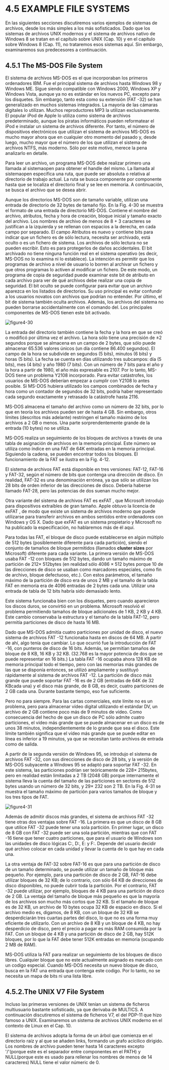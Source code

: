 # 4.5 EXAMPLE FILE SYSTEMS

En las siguientes secciones discutiremos varios ejemplos de sistemas de archivos, desde los más simples a los más sofisticados. Dado que los sistemas de archivos UNIX modernos y el sistema de archivos nativo de Windows 8 se tratan en el capítulo sobre UNIX (Cap. 10) y en el capítulo sobre Windows 8 (Cap. 11), no trataremos esos sistemas aquí. Sin embargo, examinaremos sus predecesores a continuación.

## 4.5.1 The MS-DOS File System

El sistema de archivos MS-DOS es el que incorporaban los primeros ordenadores IBM. Fue el principal sistema de archivos hasta Windows 98 y Windows ME. Sigue siendo compatible con Windows 2000, Windows XP y Windows Vista, aunque ya no es estándar en los nuevos PC, excepto para los disquetes. Sin embargo, tanto esta como su extensión (FAT -32) se han generalizado en muchos sistemas integrados. La mayoría de las cámaras digitales lo utilizan. Muchos reproductores MP3 la utilizan exclusivamente. El popular iPod de Apple lo utiliza como sistema de archivos predeterminado, aunque los piratas informáticos pueden reformatear el iPod e instalar un sistema de archivos diferente. Por tanto, el número de dispositivos electrónicos que utilizan el sistema de archivos MS-DOS es mucho mayor ahora que en cualquier otro momento del pasado y, desde luego, mucho mayor que el número de los que utilizan el sistema de archivos NTFS, más moderno. Sólo por este motivo, merece la pena analizarlo en detalle.

Para leer un archivo, un programa MS-DOS debe realizar primero una llamada al sistemaopen para obtener el handle del mismo. La llamada al sistemaopen especifica una ruta, que puede ser absoluta o relativa al directorio de trabajo actual. La ruta se busca componente por componente hasta que se localiza el directorio final y se lee en memoria. A continuación, se busca el archivo que se desea abrir.

Aunque los directorios MS-DOS son de tamaño variable, utilizan una entrada de directorio de 32 bytes de tamaño fijo. En la Fig. 4-30 se muestra el formato de una entrada de directorio MS-DOS.  Contiene el nombre del archivo, atributos, fecha y hora de creación, bloque inicial y tamaño exacto del archivo. Los nombres de archivo de menos de 8 + 3 caracteres se justifican a la izquierda y se rellenan con espacios a la derecha, en cada campo por separado. El campo Atributos es nuevo y contiene bits para indicar que un fichero es de sólo lectura, necesita ser archivado, está oculto o es un fichero de sistema. Los archivos de sólo lectura no se pueden escribir. Esto es para protegerlos de daños accidentales. El bit archivado no tiene ninguna función real en el sistema operativo (es decir, MS-DOS no lo examina ni lo establece). La intención es permitir que los programas de archivo a nivel de usuario lo borren al archivar un fichero y que otros programas lo activen al modificar un fichero.  De este modo, un programa de copia de seguridad puede examinar este bit de atributo en cada archivo para ver de qué archivos debe realizar una copia de seguridad. El bit oculto se puede configurar para evitar que un archivo aparezca en los listados de directorios. Su uso principal es evitar confundir a los usuarios novatos con archivos que podrían no entender. Por último, el bit de sistema también oculta archivos.  Además, los archivos del sistema no pueden borrarse accidentalmente con el comando del. Los principales componentes de MS-DOS tienen este bit activado.

![figure4-30](https://github.com/gabo52/SistemasOperativos/blob/main/figures/Chapter4/figure4-30.png?raw=true)

La entrada del directorio también contiene la fecha y la hora en que se creó o modificó por última vez el archivo. La hora sólo tiene una precisión de ±2 segundos porque se almacena en un campo de 2 bytes, que sólo puede almacenar 65.536 valores únicos (un día contiene 86.400 segundos). El campo de la hora se subdivide en segundos (5 bits), minutos (6 bits) y horas (5 bits). La fecha se cuenta en días utilizando tres subcampos: día (5 bits), mes (4 bits) y año 1980 (7 bits). Con un número de 7 bits para el año y la hora a partir de 1980, el año más expresable es 2107. Por lo tanto, MS-DOS tiene un problema Y2108 incorporado. Para evitar catástrofes, los usuarios de MS-DOS deberían empezar a cumplir con Y2108 lo antes posible.  Si MS-DOS hubiera utilizado los campos combinados de fecha y hora como un contador de segundos de 32 bits, podría haber representado cada segundo exactamente y retrasado la catástrofe hasta 2116.

MS-DOS almacena el tamaño del archivo como un número de 32 bits, por lo que en teoría los archivos pueden ser de hasta 4 GB. Sin embargo, otros límites (descritos más adelante) restringen el tamaño máximo de los archivos a 2 GB o menos. Una parte sorprendentemente grande de la entrada (10 bytes) no se utiliza.

MS-DOS realiza un seguimiento de los bloques de archivos a través de una tabla de asignación de archivos en la memoria principal. Este número se utiliza como índice en una FAT de 64K entradas en la memoria principal. Siguiendo la cadena, se pueden encontrar todos los bloques. El funcionamiento de la FAT se ilustra en la Fig. 4-12.

El sistema de archivos FAT está disponible en tres versiones: FAT-12, FAT-16 y FAT-32, según el número de bits que contenga una dirección de disco. En realidad, FAT-32 es una denominación errónea, ya que sólo se utilizan los 28 bits de orden inferior de las direcciones de disco. Debería haberse llamado FAT-28, pero las potencias de dos suenan mucho mejor.

Otra variante del sistema de archivos FAT es exFAT , que Microsoft introdujo para dispositivos extraíbles de gran tamaño. Apple obtuvo la licencia de exFAT , de modo que existe un sistema de archivos moderno que puede utilizarse para transferir archivos en ambos sentidos entre ordenadores con Windows y OS X. Dado que exFAT es un sistema propietario y Microsoft no ha publicado la especificación, no hablaremos más de él aquí.

Para todas las FAT, el bloque de disco puede establecerse en algún múltiplo de 512 bytes (posiblemente diferente para cada partición), siendo el conjunto de tamaños de bloque permitidos (llamados **cluster sizes** por Microsoft) diferente para cada variante. La primera versión de MS-DOS usaba FAT -12 con bloques de 512 bytes, dando un tamaño máximo de partición de 212× 512bytes (en realidad sólo 4086 × 512 bytes porque 10 de las direcciones de disco se usaban como marcadores especiales, como fin de archivo, bloque defectuoso, etc.). Con estos parámetros, el tamaño máximo de la partición de disco era de unos 2 MB y el tamaño de la tabla FAT en memoria era de 4096 entradas de 2 bytes cada una. Utilizar una entrada de tabla de 12 bits habría sido demasiado lento.

Este sistema funcionaba bien con los disquetes, pero cuando aparecieron los discos duros, se convirtió en un problema. Microsoft resolvió el problema permitiendo tamaños de bloque adicionales de 1 KB, 2 KB y 4 KB. Este cambio conservaba la estructura y el tamaño de la tabla FAT-12, pero permitía particiones de disco de hasta 16 MB.

Dado que MS-DOS admitía cuatro particiones por unidad de disco, el nuevo sistema de archivos FAT -12 funcionaba hasta en discos de 64 MB. A partir de ahí, algo tenía que cambiar. Lo que ocurrió fue la introducción de FAT -16, con punteros de disco de 16 bits. Además, se permitían tamaños de bloque de 8 KB, 16 KB y 32 KB. (32.768 es la mayor potencia de dos que se puede representar en 16 bits.) La tabla FAT -16 ocupaba ahora 128 KB de memoria principal todo el tiempo, pero con las memorias más grandes de las que se disponía entonces, se utilizó ampliamente y sustituyó rápidamente al sistema de archivos FAT -12. La partición de disco más grande que puede soportar FAT -16 es de 2 GB (entradas de 64K de 32 KBcada una) y el disco más grande, de 8 GB, es decir, cuatro particiones de 2 GB cada una. Durante bastante tiempo, eso fue suficiente.

Pero no para siempre. Para las cartas comerciales, este límite no es un problema, pero para almacenar vídeo digital utilizando el estándar DV, un archivo de 2 GB contiene poco más de 9 minutos de vídeo. Como consecuencia del hecho de que un disco de PC sólo admite cuatro particiones, el vídeo más grande que se puede almacenar en un disco es de unos 38 minutos, independientemente de lo grande que sea el disco. Este límite también significa que el vídeo más grande que se puede editar en línea es inferior a 19 minutos, ya que se necesitan tanto archivos de entrada como de salida.

A partir de la segunda versión de Windows 95, se introdujo el sistema de archivos FAT -32, con sus direcciones de disco de 28 bits, y la versión de MS-DOS subyacente a Windows 95 se adaptó para soportar FAT -32. En este sistema, las particiones podrían ser teóricamente de 228× 215bytes, pero en realidad están limitadas a 2 TB (2048 GB) porque internamente el sistema lleva la cuenta del tamaño de las particiones en sectores de 512 bytes usando un número de 32 bits, y 29× 232 son 2 TB. En la Fig. 4-31 se muestra el tamaño máximo de partición para varios tamaños de bloque y los tres tipos de FAT.


![figure4-31](https://github.com/gabo52/SistemasOperativos/blob/main/figures/Chapter4/figure4-31.png?raw=true)

Además de admitir discos más grandes, el sistema de archivos FAT -32 tiene otras dos ventajas sobre FAT -16. La primera es que un disco de 8 GB que utilice FAT -32 puede tener una sola partición.  En primer lugar, un disco de 8 GB con FAT -32 puede ser una sola partición, mientras que con FAT -16 tiene que tener cuatro particiones, que para el usuario de Windows son las unidades de disco lógicas C:, D:, E: y F:.  Depende del usuario decidir qué archivo colocar en cada unidad y llevar la cuenta de lo que hay en cada una.   

La otra ventaja de FAT-32 sobre FAT-16 es que para una partición de disco de un tamaño determinado, se puede utilizar un tamaño de bloque más pequeño. Por ejemplo, para una partición de disco de 2 GB, FAT-16 debe utilizar bloques de 32 KB; de lo contrario, con sólo 64 KB de direcciones de disco disponibles, no puede cubrir toda la partición. Por el contrario, FAT -32 puede utilizar, por ejemplo, bloques de 4 KB para una partición de disco de 2 GB. La ventaja del tamaño de bloque más pequeño es que la mayoría de los archivos son mucho más cortos que 32 KB. Si el tamaño de bloque es de 32 KB, un archivo de 10 bytes ocupa 32 KB de espacio en disco. Si el archivo medio es, digamos, de 8 KB, con un bloque de 32 KB se desperdiciarán tres cuartas partes del disco, lo que no es una forma muy eficiente de utilizarlo. Con un archivo de 8 KB y un bloque de 4 KB, no hay desperdicio de disco, pero el precio a pagar es más RAM consumida por la FAT. Con un bloque de 4 KB y una partición de disco de 2 GB, hay 512K bloques, por lo que la FAT debe tener 512K entradas en memoria (ocupando 2 MB de RAM).

MS-DOS utiliza la FAT para realizar un seguimiento de los bloques de disco libres. Cualquier bloque que no este actualmente asignado es marcado con un codigo especial. Cuando MS-DOS necesita un nuevo bloque de disco, busca en la FAT una entrada que contenga este codigo. Por lo tanto, no se necesita un mapa de bits ni una lista libre.

## 4.5.2.The UNIX V7 File System

Incluso las primeras versiones de UNIX tenían un sistema de ficheros multiusuario bastante sofisticado, ya que derivaba de MULTICS.  A continuación discutiremos el sistema de ficheros V7, el del PDP-11 que hizo famoso a UNIX.  Examinaremos un sistema de archivos UNIX moderno en el contexto de Linux en el Cap. 10.    

El sistema de archivos adopta la forma de un árbol que comienza en el directorio raíz y al que se añaden links, formando un grafo acícilico dirigido. Los nombres de archivo pueden tener hasta 14 caracteres excepto '/'(porque este es el separador entre componentes en el PATH) y NULL(porque este es usado para rellenar los nombres de menos de 14 caracteres) NULL tiene el valor númeric de 0.
